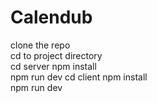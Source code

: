 # Calendub

clone the repo  
cd to project directory  
cd server
npm install  
npm run dev
cd client
npm install  
npm run dev
